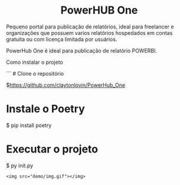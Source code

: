 <h1 align="center">PowerHUB One</h1>

<p>Pequeno portal para publicação de relatórios, ideal para freelancer e organizações que possuem varios relatórios hospedados em contas gratuita ou com licença limitada por usuários. 
<p>
PowerHub One é ideal para publicação de relatório POWERBI. 

<p>Como instalar o projeto</p>
```
# Clone o repositório

$https://github.com/claytonlovin/PowerHub_One

# Instale o Poetry

$ pip install poetry

# Executar o projeto

$ py init.py

```
<img src="demo/img.gif"></img>